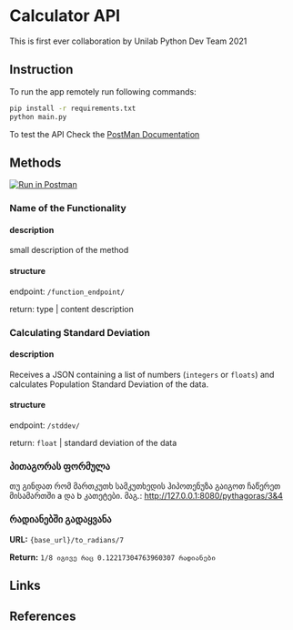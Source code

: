 # Calculator API
This is first ever collaboration by Unilab Python Dev Team 2021

## Instruction
To run the app remotely run following commands:
```bash
pip install -r requirements.txt
python main.py
```

To test the API Check the [PostMan Documentation](https://documenter.getpostman.com/view/12376335/Tz5v3vVA)

## Methods 
[![Run in Postman](https://run.pstmn.io/button.svg)](https://app.getpostman.com/run-collection/f09a9fdc7be3c6955711)

### Name of the Functionality
#### description
small description of the method

#### structure
endpoint: `/function_endpoint/`

return: type | content description



### Calculating Standard Deviation
#### description
Receives a JSON containing a list of numbers (`integers` or `floats`) and calculates Population Standard Deviation of the data.
#### structure
endpoint: `/stddev/`

return: `float` | standard deviation of the data

### პითაგორას ფორმულა
თუ გინდათ რომ მართკუთხ სამკუთხედის ჰიპოთენუზა გაიგოთ ჩაწერეთ მისამართში a და b კათეტები. მაგ.: 
http://127.0.0.1:8080/pythagoras/3&4

### რადიანებში გადაყვანა

**URL:** `{base_url}/to_radians/7`

**Return:** `1/8 იგივე რაც 0.12217304763960307 რადიანები`

## Links

## References
